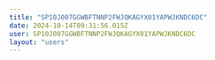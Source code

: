 ```yaml
---
title: "SP10J007GGWBFTNNP2FWJQKAGYX01YAPWJKNDC6DC"
date: 2024-10-14T09:31:56.015Z
user: SP10J007GGWBFTNNP2FWJQKAGYX01YAPWJKNDC6DC
layout: "users"
---
```

    